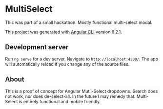 # MultiSelect

This was part of a small hackathon. Mostly functional multi-select modal. 

This project was generated with [Angular CLI](https://github.com/angular/angular-cli) version 6.2.1.

## Development server

Run `ng serve` for a dev server. Navigate to `http://localhost:4200/`. The app will automatically reload if you change any of the source files.

## About

This is a proof of concept for Angular Mutli-Select dropdowns. Search does not work, nor does de-select-all. In the future I may remedy that. Multi-Select is entirely functional and mobile friendly. 
